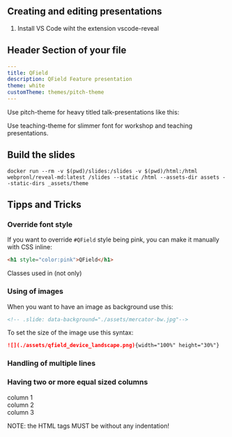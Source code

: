 ## Creating and editing presentations

1. Install VS Code wiht the extension vscode-reveal


## Header Section of your file
```yaml
---
title: QField
description: QField Feature presentation
theme: white
customTheme: themes/pitch-theme
---
```

Use pitch-theme for heavy titled talk-presentations like this:
<image of marcos slide>

Use teaching-theme for slimmer font for workshop and teaching presentations.
<image of teaching slide>

## Build the slides

    docker run --rm -v $(pwd)/slides:/slides -v $(pwd)/html:/html webpronl/reveal-md:latest /slides --static /html --assets-dir assets --static-dirs _assets/theme

## Tipps and Tricks

### Override font style
If you want to override `#QField` style being pink, you can make it manually with CSS inline:
```html
<h1 style="color:pink">QField</h1>
```

Classes used in <span> (not only)

### Using of images

When you want to have an image as background use this:
```html
<!-- .slide: data-background="./assets/mercator-bw.jpg"-->
```

To set the size of the image use this syntax:
```md
![](./assets/qfield_device_landscape.png){width="100%" height="30%"}
```

### Handling of multiple lines


### Having two or more equal sized columns

<div class="container">
<div class="col">column 1</div>
<div class="col">column 2</div>
<div class="col">column 3</div>
</div>

NOTE: the HTML tags MUST be without any indentation!
